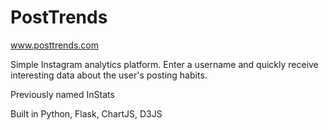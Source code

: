 # PostTrends

www.posttrends.com

Simple Instagram analytics platform. Enter a username and quickly receive interesting data about the user's posting habits.

Previously named InStats

Built in Python, Flask, ChartJS, D3JS
